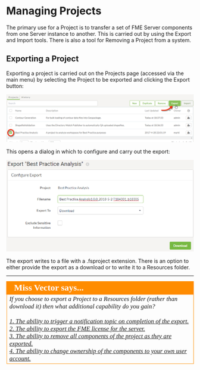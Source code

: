 # Managing Projects

The primary use for a Project is to transfer a set of FME Server components from one Server instance to another. This is carried out by using the Export and Import tools. There is also a tool for Removing a Project from a system.

## Exporting a Project ##

Exporting a project is carried out on the Projects page (accessed via the main menu) by selecting the Project to be exported and clicking the Export button:

![](./Images/Img6.009.ExportProjectButton.png)

This opens a dialog in which to configure and carry out the export:

![](./Images/Img6.010.ExportProjectDialogs.png)

The export writes to a file with a .fsproject extension. There is an option to either provide the export as a download or to write it to a Resources folder.

---

<!--Person X Says Section-->

<table style="border-spacing: 0px">
<tr>
<td style="vertical-align:middle;background-color:darkorange;border: 2px solid darkorange">
<i class="fa fa-quote-left fa-lg fa-pull-left fa-fw" style="color:white;padding-right: 12px;vertical-align:text-top"></i>
<span style="color:white;font-size:x-large;font-weight: bold;font-family:serif">Miss Vector says...</span>
</td>
</tr>

<tr>
<td style="border: 1px solid darkorange">
<span style="font-family:serif; font-style:italic; font-size:larger">
If you choose to export a Project to a Resources folder (rather than download it) then what additional capability do you gain?
<br><br><a href="http://52.73.3.37/fmedatastreaming/Manual/QAResponse2017.fmw?chapter=25&question=2&answer=1&DestDataset_TEXTLINE=C%3A%5CFMEOutput%5CQAResponse.html">1. The ability to trigger a notification topic on completion of the export.</a>
<br><a href="http://52.73.3.37/fmedatastreaming/Manual/QAResponse2017.fmw?chapter=25&question=2&answer=2&DestDataset_TEXTLINE=C%3A%5CFMEOutput%5CQAResponse.html">2. The ability to export the FME license for the server.</a>
<br><a href="http://52.73.3.37/fmedatastreaming/Manual/QAResponse2017.fmw?chapter=25&question=2&answer=3&DestDataset_TEXTLINE=C%3A%5CFMEOutput%5CQAResponse.html">3. The ability to remove all components of the project as they are exported.</a>
<br><a href="http://52.73.3.37/fmedatastreaming/Manual/QAResponse2017.fmw?chapter=25&question=2&answer=4&DestDataset_TEXTLINE=C%3A%5CFMEOutput%5CQAResponse.html">4. The ability to change ownership of the components to your own user account.</a>
</span>
</td>
</tr>
</table>
